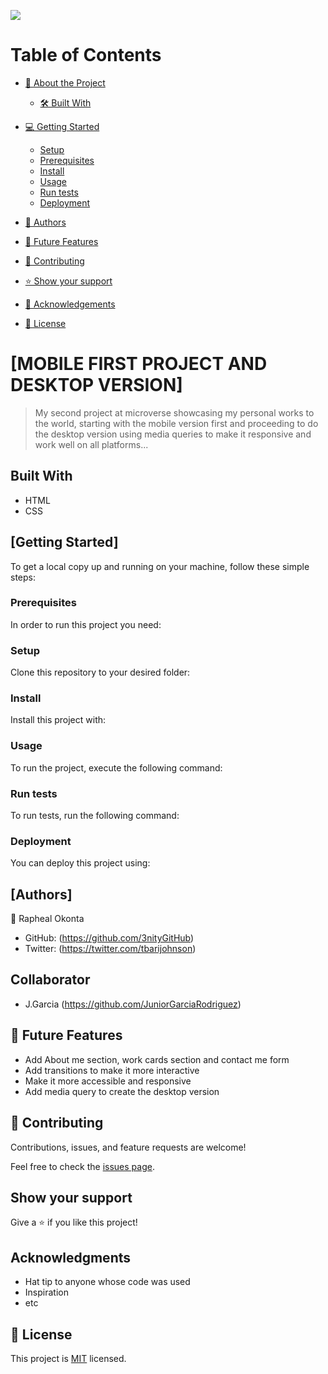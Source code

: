 ![](https://img.shields.io/badge/Microverse-blueviolet)
# Table of Contents

- [📖 About the Project](#about-project)
  - [🛠 Built With](#built-with)
  
- [💻 Getting Started](#getting-started)
  - [Setup](#setup)
  - [Prerequisites](#prerequisites)
  - [Install](#install)
  - [Usage](#usage)
  - [Run tests](#run-tests)
  - [Deployment](#triangular_flag_on_post-deployment)
- [👥 Authors](#authors)
- [🔭 Future Features](#future-features)
- [🤝 Contributing](#contributing)
- [⭐️ Show your support](#support)
- [🙏 Acknowledgements](#acknowledgements)
- [📝 License](#license)




# [MOBILE FIRST PROJECT AND DESKTOP VERSION] <a name="about-project"></a>

> My second project at microverse showcasing my personal works to the world, starting with the mobile version first and proceeding to do the desktop version using media queries to make it responsive and work well on all platforms...

## Built With

- HTML
- CSS

## [Getting Started] <a name="getting-started"></a>
To get a local copy up and running on your machine, follow these simple steps:
### Prerequisites
In order to run this project you need:

### Setup
Clone this repository to your desired folder:

### Install
Install this project with:

### Usage
To run the project, execute the following command:

### Run tests
To run tests, run the following command:

### Deployment
You can deploy this project using:


## [Authors] <a name="authors"></a>

👤 Rapheal Okonta

- GitHub: (https://github.com/3nityGitHub)
- Twitter: (https://twitter.com/tbarijohnson)

## Collaborator

- J.Garcia (https://github.com/JuniorGarciaRodriguez)


<!-- FUTURE FEATURES -->

## 🔭 Future Features 

- Add About me section, work cards section and contact me form
- Add transitions to make it more interactive
- Make it more accessible and responsive
- Add media query to create the desktop version



## 🤝 Contributing

Contributions, issues, and feature requests are welcome!

Feel free to check the [issues page](../../issues/).

## Show your support

Give a ⭐️ if you like this project!

## Acknowledgments

- Hat tip to anyone whose code was used
- Inspiration
- etc

## 📝 License

This project is [MIT](./LICENSE) licensed.
